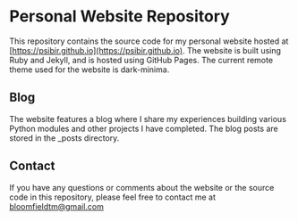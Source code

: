 # Personal Website Repository

This repository contains the source code for my personal website hosted at [https://psibir.github.io](https://psibir.github.io). The website is built using Ruby and Jekyll, and is hosted using GitHub Pages. The current remote theme used for the website is dark-minima.

## Blog

The website features a blog where I share my experiences building various Python modules and other projects I have completed. The blog posts are stored in the _posts directory.

## Contact

If you have any questions or comments about the website or the source code in this repository, please feel free to contact me at bloomfieldtm@gmail.com
